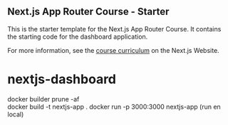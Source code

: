 ## Next.js App Router Course - Starter

This is the starter template for the Next.js App Router Course. It contains the starting code for the dashboard application.

For more information, see the [course curriculum](https://nextjs.org/learn) on the Next.js Website.
# nextjs-dashboard

docker builder prune -af    
docker build -t nextjs-app .
docker run -p 3000:3000 nextjs-app (run en local)
